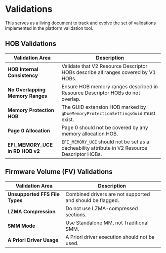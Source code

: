 # Validations

This serves as a living document to track and evolve the set of validations implemented in the platform validation tool.

## HOB Validations

| Validation Area | Description |
|----------------|-------------|
| **HOB Internal Consistency** | Validate that V2 Resource Descriptor HOBs describe all ranges covered by V1 HOBs. |
| **No Overlapping Memory Ranges** | Ensure HOB memory ranges described in Resource Descriptor HOBs do not overlap. |
| **Memory Protection HOB** | The GUID extension HOB marked by `gDxeMemoryProtectionSettingsGuid` must exist. |
| **Page 0 Allocation** | Page 0 should not be covered by any memory allocation HOB. |
| **EFI_MEMORY_UCE in RD HOB v2** | `EFI_MEMORY_UCE` should not be set as a cacheability attribute in V2 Resource Descriptor HOBs.|

## Firmware Volume (FV) Validations

| Validation Area | Description |
|----------------|-------------|
| **Unsupported FFS File Types** | Combined drivers are not supported and should be flagged. |
| **LZMA Compression** | Do not use LZMA-compressed sections. |
| **SMM Mode** | Use Standalone MM, not Traditional SMM. |
| **A Priori Driver Usage** | A Priori driver execution should not be used. |
